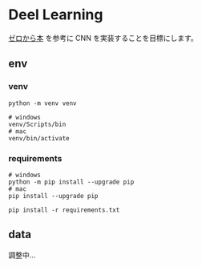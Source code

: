 # Deel Learning
[ゼロから本](https://www.amazon.co.jp/dp/4873117585/ref=cm_sw_r_tw_dp_x_ubqjFb65SFHHQ) を参考に CNN を実装することを目標にします。

## env
### venv
```
python -m venv venv

# windows
venv/Scripts/bin
# mac
venv/bin/activate
```

### requirements
```
# windows
python -m pip install --upgrade pip
# mac
pip install --upgrade pip

pip install -r requirements.txt
```

## data
調整中...